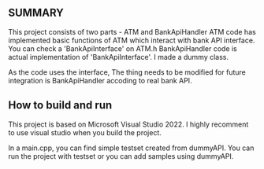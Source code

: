 ## SUMMARY
This project consists of two parts - ATM and BankApiHandler 
ATM code has implemented basic functions of ATM which interact with bank API interface.
You can check a 'BankApiInterface' on ATM.h
BankApiHandler code is actual implementation of 'BankApiInterface'. 
I made a dummy class.

As the code uses the interface, 
The thing needs to be modified for future integration is BankApiHandler 
accoding to real bank API.

## How to build and run
This project is based on Microsoft Visual Studio 2022.
I highly recomment to use visual studio when you build the project.  

In a main.cpp, you can find simple testset created from dummyAPI.
You can run the project with testset or you can add samples using dummyAPI.